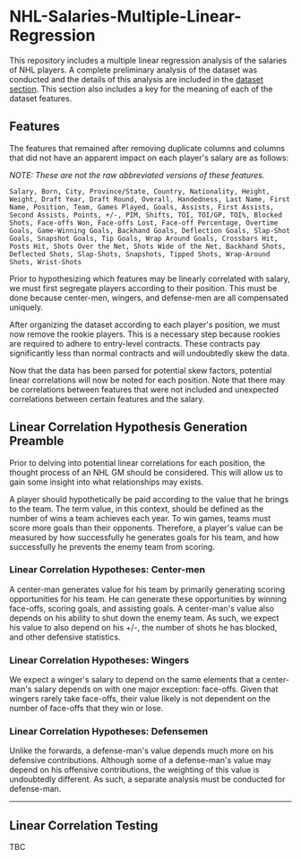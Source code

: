 # NHL-Salaries-Multiple-Linear-Regression
This repository includes a multiple linear regression analysis of the salaries of NHL players. A complete preliminary analysis of the dataset was conducted and the details of this analysis are included in the [dataset section](https://github.com/atkinssamuel/NHL-Salaries-Multiple-Linear-Regression/tree/master/dataset). This section also includes a key for the meaning of each of the dataset features.

## Features
The features that remained after removing duplicate columns and columns that did not have an apparent impact on each player's salary are as follows:

*NOTE: These are not the raw abbreviated versions of these features.*


```Salary, Born, City, Province/State, Country, Nationality, Height, Weight, Draft Year, Draft Round, Overall, Handedness, Last Name, First Name, Position, Team, Games Played, Goals, Assists, First Assists, Second Assists, Points, +/-, PIM, Shifts, TOI, TOI/GP, TOI%, Blocked Shots, Face-offs Won, Face-offs Lost, Face-off Percentage, Overtime Goals, Game-Winning Goals, Backhand Goals, Deflection Goals, Slap-Shot Goals, Snapshot Goals, Tip Goals, Wrap Around Goals, Crossbars Hit, Posts Hit, Shots Over the Net, Shots Wide of the Net, Backhand Shots, Deflected Shots, Slap-Shots, Snapshots, Tipped Shots, Wrap-Around Shots, Wrist-Shots```


Prior to hypothesizing which features may be linearly correlated with salary, we must first segregate players according to their position. This must be done because center-men, wingers, and defense-men are all compensated uniquely. 

After organizing the dataset according to each player's position, we must now remove the rookie players. This is a necessary step because rookies are required to adhere to entry-level contracts. These contracts pay significantly less than normal contracts and will undoubtedly skew the data. 

Now that the data has been parsed for potential skew factors, potential linear correlations will now be noted for each position. Note that there may be correlations between features that were not included and unexpected correlations between certain features and the salary. 

## Linear Correlation Hypothesis Generation Preamble
Prior to delving into potential linear correlations for each position, the thought process of an NHL GM should be considered. This will allow us to gain some insight into what relationships may exists. 

A player should hypothetically be paid according to the value that he brings to the team. The term value, in this context, should be defined as the number of wins a team achieves each year. To win games, teams must score more goals than their opponents. Therefore, a player's value can be measured by how successfully he generates goals for his team, and how successfully he prevents the enemy team from scoring. 

### Linear Correlation Hypotheses: Center-men
A center-man generates value for his team by primarily generating scoring opportunities for his team. He can generate these opportunities by winning face-offs, scoring goals, and assisting goals. A center-man's value also depends on his ability to shut down the enemy team. As such, we expect his value to also depend on his +/-, the number of shots he has blocked, and other defensive statistics. 
 

### Linear Correlation Hypotheses: Wingers
We expect a winger's salary to depend on the same elements that a center-man's salary depends on with one major exception: face-offs. Given that wingers rarely take face-offs, their value likely is not dependent on the number of face-offs that they win or lose. 

### Linear Correlation Hypotheses: Defensemen
Unlike the forwards, a defense-man's value depends much more on his defensive contributions. Although some of a defense-man's value may depend on his offensive contributions, the weighting of this value is undoubtedly different. As such, a separate analysis must be conducted for defense-man. 

----------------------

## Linear Correlation Testing
TBC